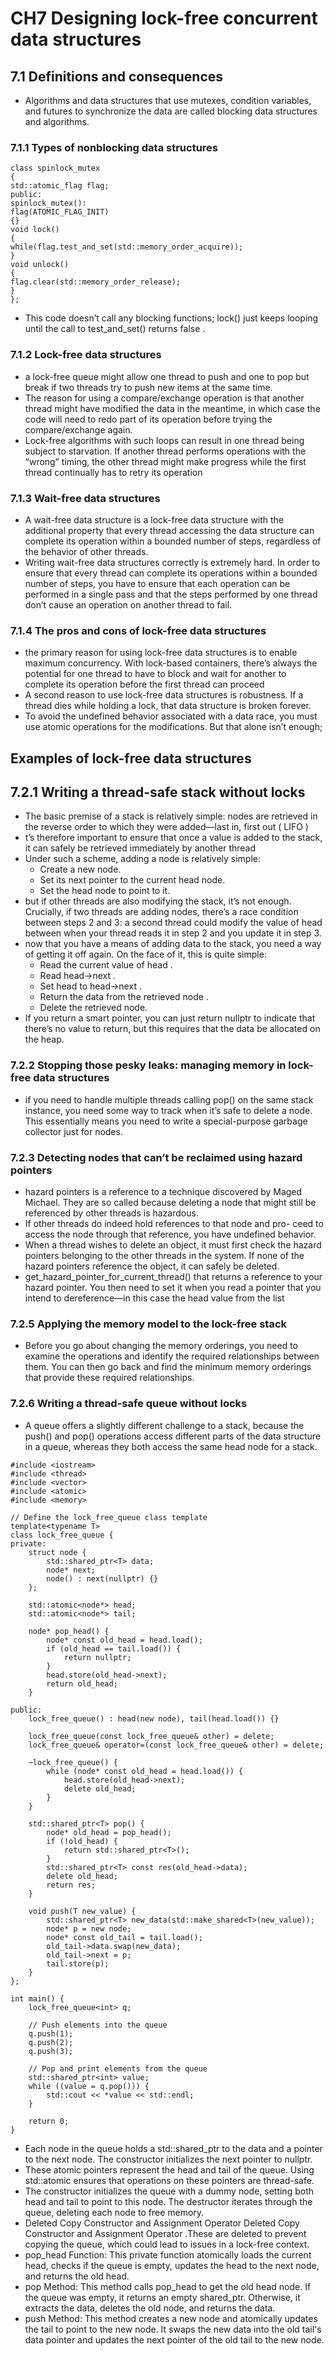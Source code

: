 # CH7 Designing lock-free concurrent data structures
## 7.1 Definitions and consequences
- Algorithms and data structures that use mutexes, condition variables, and futures to synchronize the data are called blocking data structures and algorithms.
### 7.1.1 Types of nonblocking data structures
```
class spinlock_mutex
{
std::atomic_flag flag;
public:
spinlock_mutex():
flag(ATOMIC_FLAG_INIT)
{}
void lock()
{
while(flag.test_and_set(std::memory_order_acquire));
}
void unlock()
{
flag.clear(std::memory_order_release);
}
};
```
- This code doesn’t call any blocking functions; lock() just keeps looping until the call to test_and_set() returns false .
### 7.1.2 Lock-free data structures
- a lock-free queue might allow one thread to push and one to pop but
break if two threads try to push new items at the same time.
- The reason for using a compare/exchange operation is that
another thread might have modified the data in the meantime, in which case the code will need to redo part of its operation before trying the compare/exchange again.
- Lock-free algorithms with such loops can result in one thread being subject to starvation. If another thread performs operations with the “wrong” timing, the other thread might make progress while the first thread continually has to retry its operation
### 7.1.3 Wait-free data structures
- A wait-free data structure is a lock-free data structure with the additional property that every thread accessing the data structure can complete its operation within a bounded number of steps, regardless of the behavior of other threads.
- Writing wait-free data structures correctly is extremely hard. In order to ensure that every thread can complete its operations within a bounded number of steps, you have to ensure that each operation can be performed in a single pass and that the steps performed by one thread don’t cause an operation on another thread to fail.

### 7.1.4 The pros and cons of lock-free data structures
- the primary reason for using lock-free data structures is to
enable maximum concurrency. With lock-based containers, there’s always the potential for one thread to have to block and wait for another to complete its operation before the first thread can proceed
- A second reason to use lock-free data structures is robustness. If a thread dies while holding a lock, that data structure is broken forever.
- To avoid the undefined behavior associated with a data race, you must use atomic operations for the modifications. But that alone
isn’t enough;
## Examples of lock-free data structures
## 7.2.1 Writing a thread-safe stack without locks
- The basic premise of a stack is relatively simple: nodes are retrieved in the reverse order to which they were added—last in, first out ( LIFO )
- t’s therefore important to ensure that once a value is added to the stack, it can safely be retrieved immediately by another thread
 - Under such a scheme, adding a node is relatively simple:
   - Create a new node.
   - Set its next pointer to the current head node.
   - Set the head node to point to it.
- but if other threads are also modifying
the stack, it’s not enough. Crucially, if two threads are adding nodes, there’s a race
condition between steps 2 and 3: a second thread could modify the value of head
between when your thread reads it in step 2 and you update it in step 3.
 - now that you have a means of adding data to the stack, you need a way
of getting it off again. On the face of it, this is quite simple:
   - Read the current value of head .
   - Read head->next .
   - Set head to head->next .
   - Return the data from the retrieved node .
   - Delete the retrieved node.
- If you return a smart pointer, you can just return nullptr to indicate that there’s no value to return, but this requires that the data be allocated on the heap.

### 7.2.2 Stopping those pesky leaks: managing memory in lock-free data structures
- if you need to handle multiple threads calling pop() on the same
stack instance, you need some way to track when it’s safe to delete a node. This essentially means you need to write a special-purpose garbage collector just for nodes.
   
### 7.2.3 Detecting nodes that can’t be reclaimed using hazard pointers
- hazard pointers is a reference to a technique discovered by Maged Michael. They are so called because deleting a node that might still be referenced by other threads is hazardous.
- If other threads do indeed hold references to that node and pro-
ceed to access the node through that reference, you have undefined behavior.
- When a thread wishes to delete an object, it must first check the hazard pointers belonging to the other threads in the system. If none of the hazard pointers reference
the object, it can safely be deleted.
- get_hazard_pointer_for_current_thread() that returns
a reference to your hazard pointer. You then need to set it when you read a pointer that you intend to dereference—in this case the head value from the list


### 7.2.5 Applying the memory model to the lock-free stack
- Before you go about changing the memory orderings, you need to examine the operations and identify the required relationships between them. You can then go back and find the minimum memory orderings that provide these required relationships.


### 7.2.6 Writing a thread-safe queue without locks
- A queue offers a slightly different challenge to a stack, because the push() and pop() operations access different parts of the data structure in a queue, whereas they both access the same head node for a stack.
```
#include <iostream>
#include <thread>
#include <vector>
#include <atomic>
#include <memory>

// Define the lock_free_queue class template
template<typename T>
class lock_free_queue {
private:
    struct node {
        std::shared_ptr<T> data;
        node* next;
        node() : next(nullptr) {}
    };

    std::atomic<node*> head;
    std::atomic<node*> tail;

    node* pop_head() {
        node* const old_head = head.load();
        if (old_head == tail.load()) {
            return nullptr;
        }
        head.store(old_head->next);
        return old_head;
    }

public:
    lock_free_queue() : head(new node), tail(head.load()) {}

    lock_free_queue(const lock_free_queue& other) = delete;
    lock_free_queue& operator=(const lock_free_queue& other) = delete;

    ~lock_free_queue() {
        while (node* const old_head = head.load()) {
            head.store(old_head->next);
            delete old_head;
        }
    }

    std::shared_ptr<T> pop() {
        node* old_head = pop_head();
        if (!old_head) {
            return std::shared_ptr<T>();
        }
        std::shared_ptr<T> const res(old_head->data);
        delete old_head;
        return res;
    }

    void push(T new_value) {
        std::shared_ptr<T> new_data(std::make_shared<T>(new_value));
        node* p = new node;
        node* const old_tail = tail.load();
        old_tail->data.swap(new_data);
        old_tail->next = p;
        tail.store(p);
    }
};

int main() {
    lock_free_queue<int> q;

    // Push elements into the queue
    q.push(1);
    q.push(2);
    q.push(3);

    // Pop and print elements from the queue
    std::shared_ptr<int> value;
    while ((value = q.pop())) {
        std::cout << *value << std::endl;
    }

    return 0;
}

```
- Each node in the queue holds a std::shared_ptr<T> to the data and a pointer to the next node. The constructor initializes the next pointer to nullptr.
- These atomic pointers represent the head and tail of the queue. Using std::atomic ensures that operations on these pointers are thread-safe.
- The constructor initializes the queue with a dummy node, setting both head and tail to point to this node. The destructor iterates through the queue, deleting each node to free memory.
- Deleted Copy Constructor and Assignment Operator  Deleted Copy Constructor and Assignment Operator .These are deleted to prevent copying the queue, which could lead to issues in a lock-free context.
- pop_head Function: This private function atomically loads the current head, checks if the queue is empty, updates the head to the next node, and returns the old head.
- pop Method:
This method calls pop_head to get the old head node. If the queue was empty, it returns an empty shared_ptr. Otherwise, it extracts the data, deletes the old node, and returns the data.
- push Method:
This method creates a new node and atomically updates the tail to point to the new node. It swaps the new data into the old tail's data pointer and updates the next pointer of the old tail to the new node.